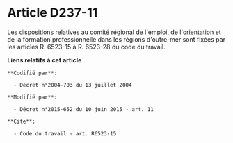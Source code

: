 # Article D237-11

Les dispositions relatives au comité régional de l'emploi, de l'orientation et de la formation professionnelle dans les
régions d'outre-mer sont fixées par les articles R. 6523-15 à R. 6523-28 du code du travail.

**Liens relatifs à cet article**

	**Codifié par**:

	  - Décret n°2004-703 du 13 juillet 2004

	**Modifié par**:

	  - Décret n°2015-652 du 10 juin 2015 - art. 11

	**Cite**:

	  - Code du travail - art. R6523-15
